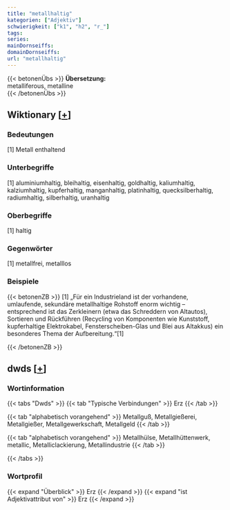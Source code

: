 ```yaml
---
title: "metallhaltig"
kategorien: ["Adjektiv"]
schwierigkeit: ["k1", "h2", "r_"]
tags:
series:
mainDornseiffs:
domainDornseiffs:
url: "metallhaltig"
---
```


{{< betonenÜbs >}}
**Übersetzung:**  
metalliferous, metalline  
{{< /betonenÜbs >}}

## Wiktionary [[+](https://de.wiktionary.org/wiki/metallhaltig)]

### Bedeutungen
[1] Metall enthaltend  

### Unterbegriffe
[1] aluminiumhaltig, bleihaltig, eisenhaltig, goldhaltig, kaliumhaltig, kalziumhaltig, kupferhaltig, manganhaltig, platinhaltig, quecksilberhaltig, radiumhaltig, silberhaltig, uranhaltig  

### Oberbegriffe
[1] haltig  

### Gegenwörter
[1] metallfrei, metalllos  

### Beispiele
{{< betonenZB >}}
[1] „Für ein Industrieland ist der vorhandene, umlaufende, sekundäre metallhaltige Rohstoff enorm wichtig – entsprechend ist das Zerkleinern (etwa das Schreddern von Altautos), Sortieren und Rückführen (Recycling von Komponenten wie Kunststoff, kupferhaltige Elektrokabel, Fensterscheiben-Glas und Blei aus Altakkus) ein besonderes Thema der Aufbereitung.“[1]  

{{< /betonenZB >}}


## dwds [[+](https://www.dwds.de/wb/metallhaltig)]

### Wortinformation
{{< tabs "Dwds" >}}
{{< tab "Typische Verbindungen" >}}
Erz
{{< /tab >}}

{{< tab "alphabetisch vorangehend" >}}
Metallguß, Metallgießerei, Metallgießer, Metallgewerkschaft, Metallgeld
{{< /tab >}}

{{< tab "alphabetisch vorangehend" >}}
Metallhülse, Metallhüttenwerk, metallic, Metalliclackierung, Metallindustrie
{{< /tab >}}

{{< /tabs >}}

### Wortprofil
{{< expand "Überblick" >}} Erz {{< /expand >}}
{{< expand "ist Adjektivattribut von" >}} Erz {{< /expand >}}

